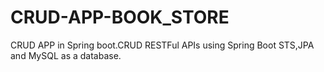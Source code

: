 # CRUD-APP-BOOK_STORE
CRUD APP in Spring boot.CRUD RESTFul APIs using Spring Boot STS,JPA and MySQL as a database.

